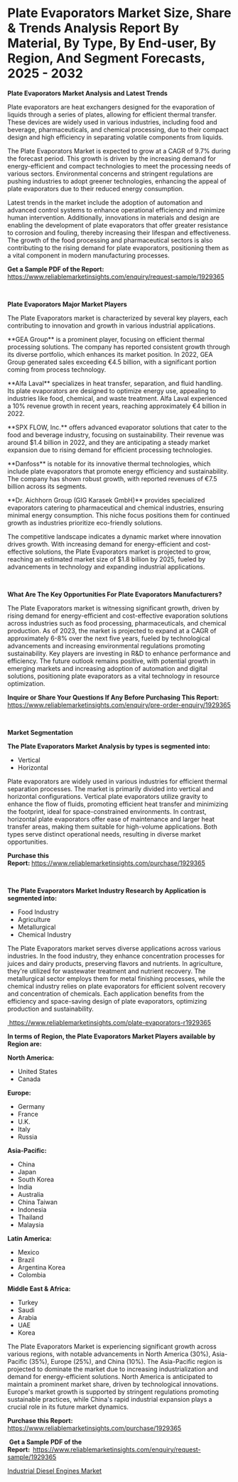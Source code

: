 <p><h1>Plate Evaporators Market Size, Share & Trends Analysis Report By Material, By Type, By End-user, By Region, And Segment Forecasts, 2025 - 2032</h1></p><p><strong>Plate Evaporators Market Analysis and Latest Trends</strong></p>
<p><p>Plate evaporators are heat exchangers designed for the evaporation of liquids through a series of plates, allowing for efficient thermal transfer. These devices are widely used in various industries, including food and beverage, pharmaceuticals, and chemical processing, due to their compact design and high efficiency in separating volatile components from liquids.</p><p>The Plate Evaporators Market is expected to grow at a CAGR of 9.7% during the forecast period. This growth is driven by the increasing demand for energy-efficient and compact technologies to meet the processing needs of various sectors. Environmental concerns and stringent regulations are pushing industries to adopt greener technologies, enhancing the appeal of plate evaporators due to their reduced energy consumption.</p><p>Latest trends in the market include the adoption of automation and advanced control systems to enhance operational efficiency and minimize human intervention. Additionally, innovations in materials and design are enabling the development of plate evaporators that offer greater resistance to corrosion and fouling, thereby increasing their lifespan and effectiveness. The growth of the food processing and pharmaceutical sectors is also contributing to the rising demand for plate evaporators, positioning them as a vital component in modern manufacturing processes.</p></p>
<p><strong>Get a Sample PDF of the Report:&nbsp;</strong> <a href="https://www.reliablemarketinsights.com/enquiry/request-sample/1929365?utm_campaign=2642&utm_medium=2&utm_source=Github&utm_content=ia&utm_term=29032025&utm_id=plate-evaporators">https://www.reliablemarketinsights.com/enquiry/request-sample/1929365</a></p>
<p>&nbsp;</p>
<p><strong>Plate Evaporators Major Market Players</strong></p>
<p><p>The Plate Evaporators market is characterized by several key players, each contributing to innovation and growth in various industrial applications. </p><p>**GEA Group** is a prominent player, focusing on efficient thermal processing solutions. The company has reported consistent growth through its diverse portfolio, which enhances its market position. In 2022, GEA Group generated sales exceeding €4.5 billion, with a significant portion coming from process technology.</p><p>**Alfa Laval** specializes in heat transfer, separation, and fluid handling. Its plate evaporators are designed to optimize energy use, appealing to industries like food, chemical, and waste treatment. Alfa Laval experienced a 10% revenue growth in recent years, reaching approximately €4 billion in 2022.</p><p>**SPX FLOW, Inc.** offers advanced evaporator solutions that cater to the food and beverage industry, focusing on sustainability. Their revenue was around $1.4 billion in 2022, and they are anticipating a steady market expansion due to rising demand for efficient processing technologies.</p><p>**Danfoss** is notable for its innovative thermal technologies, which include plate evaporators that promote energy efficiency and sustainability. The company has shown robust growth, with reported revenues of €7.5 billion across its segments.</p><p>**Dr. Aichhorn Group (GIG Karasek GmbH)** provides specialized evaporators catering to pharmaceutical and chemical industries, ensuring minimal energy consumption. This niche focus positions them for continued growth as industries prioritize eco-friendly solutions.</p><p>The competitive landscape indicates a dynamic market where innovation drives growth. With increasing demand for energy-efficient and cost-effective solutions, the Plate Evaporators market is projected to grow, reaching an estimated market size of $1.8 billion by 2025, fueled by advancements in technology and expanding industrial applications.</p></p>
<p>&nbsp;</p>
<p><strong>What Are The Key Opportunities For Plate Evaporators Manufacturers?</strong></p>
<p><p>The Plate Evaporators market is witnessing significant growth, driven by rising demand for energy-efficient and cost-effective evaporation solutions across industries such as food processing, pharmaceuticals, and chemical production. As of 2023, the market is projected to expand at a CAGR of approximately 6-8% over the next five years, fueled by technological advancements and increasing environmental regulations promoting sustainability. Key players are investing in R&D to enhance performance and efficiency. The future outlook remains positive, with potential growth in emerging markets and increasing adoption of automation and digital solutions, positioning plate evaporators as a vital technology in resource optimization.</p></p>
<p><strong>Inquire or Share Your Questions If Any Before Purchasing This Report:</strong> <a href="https://www.reliablemarketinsights.com/enquiry/pre-order-enquiry/1929365?utm_campaign=2642&utm_medium=2&utm_source=Github&utm_content=ia&utm_term=29032025&utm_id=plate-evaporators">https://www.reliablemarketinsights.com/enquiry/pre-order-enquiry/1929365</a></p>
<p>&nbsp;</p>
<p><strong>Market Segmentation</strong></p>
<p><strong>The Plate Evaporators Market Analysis by types is segmented into:</strong></p>
<p><ul><li>Vertical</li><li>Horizontal</li></ul></p>
<p><p>Plate evaporators are widely used in various industries for efficient thermal separation processes. The market is primarily divided into vertical and horizontal configurations. Vertical plate evaporators utilize gravity to enhance the flow of fluids, promoting efficient heat transfer and minimizing the footprint, ideal for space-constrained environments. In contrast, horizontal plate evaporators offer ease of maintenance and larger heat transfer areas, making them suitable for high-volume applications. Both types serve distinct operational needs, resulting in diverse market opportunities.</p></p>
<p><strong>Purchase this Report:&nbsp;</strong><a href="https://www.reliablemarketinsights.com/purchase/1929365?utm_campaign=2642&utm_medium=2&utm_source=Github&utm_content=ia&utm_term=29032025&utm_id=plate-evaporators">https://www.reliablemarketinsights.com/purchase/1929365</a></p>
<p>&nbsp;</p>
<p><strong>The Plate Evaporators Market Industry Research by Application is segmented into:</strong></p>
<p><ul><li>Food Industry</li><li>Agriculture</li><li>Metallurgical</li><li>Chemical Industry</li></ul></p>
<p><p>The Plate Evaporators market serves diverse applications across various industries. In the food industry, they enhance concentration processes for juices and dairy products, preserving flavors and nutrients. In agriculture, they're utilized for wastewater treatment and nutrient recovery. The metallurgical sector employs them for metal finishing processes, while the chemical industry relies on plate evaporators for efficient solvent recovery and concentration of chemicals. Each application benefits from the efficiency and space-saving design of plate evaporators, optimizing production and sustainability.</p></p>
<p><a href="https://www.reliablemarketinsights.com/plate-evaporators-r1929365?utm_campaign=2642&utm_medium=2&utm_source=Github&utm_content=ia&utm_term=29032025&utm_id=plate-evaporators">&nbsp;https://www.reliablemarketinsights.com/plate-evaporators-r1929365</a></p>
<p><strong>In terms of Region, the Plate Evaporators Market Players available by Region are:</strong></p>
<p>
    <p> <strong> North America: </strong>
        <ul>
            <li>United States</li>
            <li>Canada</li>
        </ul>
        </p> 
    <p> <strong> Europe: </strong>
        <ul>
            <li>Germany</li>
            <li>France</li>
            <li>U.K.</li>
            <li>Italy</li>
            <li>Russia</li>
        </ul>
        </p> 
    <p> <strong> Asia-Pacific: </strong>
        <ul>
            <li>China</li>
            <li>Japan</li>
            <li>South Korea</li>
            <li>India</li>
            <li>Australia</li>
            <li>China Taiwan</li>
            <li>Indonesia</li>
            <li>Thailand</li>
            <li>Malaysia</li>
        </ul>
        </p> 
    <p> <strong> Latin America: </strong>
        <ul>
            <li>Mexico</li>
            <li>Brazil</li>
            <li>Argentina Korea</li>
            <li>Colombia</li>
        </ul>
        </p> 
    <p> <strong> Middle East & Africa: </strong>
        <ul>
            <li>Turkey</li>
            <li>Saudi</li>
            <li>Arabia</li>
            <li>UAE</li>
            <li>Korea</li>
        </ul>
    </p>
    </p>
<p><p>The Plate Evaporators Market is experiencing significant growth across various regions, with notable advancements in North America (30%), Asia-Pacific (35%), Europe (25%), and China (10%). The Asia-Pacific region is projected to dominate the market due to increasing industrialization and demand for energy-efficient solutions. North America is anticipated to maintain a prominent market share, driven by technological innovations. Europe's market growth is supported by stringent regulations promoting sustainable practices, while China's rapid industrial expansion plays a crucial role in its future market dynamics.</p></p>
<p><strong>Purchase this Report: </strong><a href="https://www.reliablemarketinsights.com/purchase/1929365?utm_campaign=2642&utm_medium=2&utm_source=Github&utm_content=ia&utm_term=29032025&utm_id=plate-evaporators">https://www.reliablemarketinsights.com/purchase/1929365</a></p>
<p>&nbsp;<strong>Get a Sample PDF of the Report:&nbsp;&nbsp;</strong><a href="https://www.reliablemarketinsights.com/enquiry/request-sample/1929365?utm_campaign=2642&utm_medium=2&utm_source=Github&utm_content=ia&utm_term=29032025&utm_id=plate-evaporators">https://www.reliablemarketinsights.com/enquiry/request-sample/1929365</a></p>
<p><strong></strong></p>
<p><p><a href="https://github.com/stephaniwo144/Market-Research-Report-List-1/blob/main/industrial-diesel-engines-market.md?utm_campaign=2642&utm_medium=2&utm_source=Github&utm_content=ia&utm_term=29032025&utm_id=plate-evaporators">Industrial Diesel Engines Market</a></p></p>